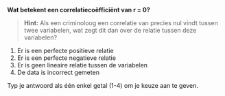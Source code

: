 **Wat betekent een correlatiecoëfficiënt van r = 0?**

> **Hint:** Als een criminoloog een correlatie van precies nul vindt tussen twee variabelen, wat zegt dit dan over de relatie tussen deze variabelen?

1) Er is een perfecte positieve relatie
2) Er is een perfecte negatieve relatie
3) Er is geen lineaire relatie tussen de variabelen
4) De data is incorrect gemeten

Typ je antwoord als één enkel getal (1-4) om je keuze aan te geven.